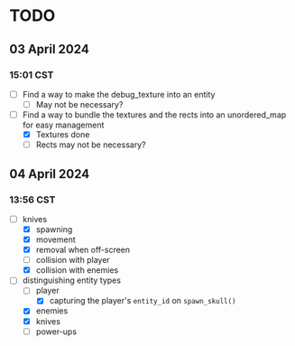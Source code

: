 # TODO

## 03 April 2024

### 15:01 CST

- [ ] Find a way to make the debug_texture into an entity 
    - [ ] May not be necessary?
- [ ] Find a way to bundle the textures and the rects into an unordered_map for easy management
    - [x] Textures done
    - [ ] Rects may not be necessary?

## 04 April 2024

### 13:56 CST

- [ ] knives
    - [x] spawning
    - [x] movement
    - [x] removal when off-screen
    - [ ] collision with player
    - [x] collision with enemies
- [ ] distinguishing entity types
    - [ ] player
        - [x] capturing the player's `entity_id` on `spawn_skull()`
    - [x] enemies
    - [x] knives
    - [ ] power-ups
